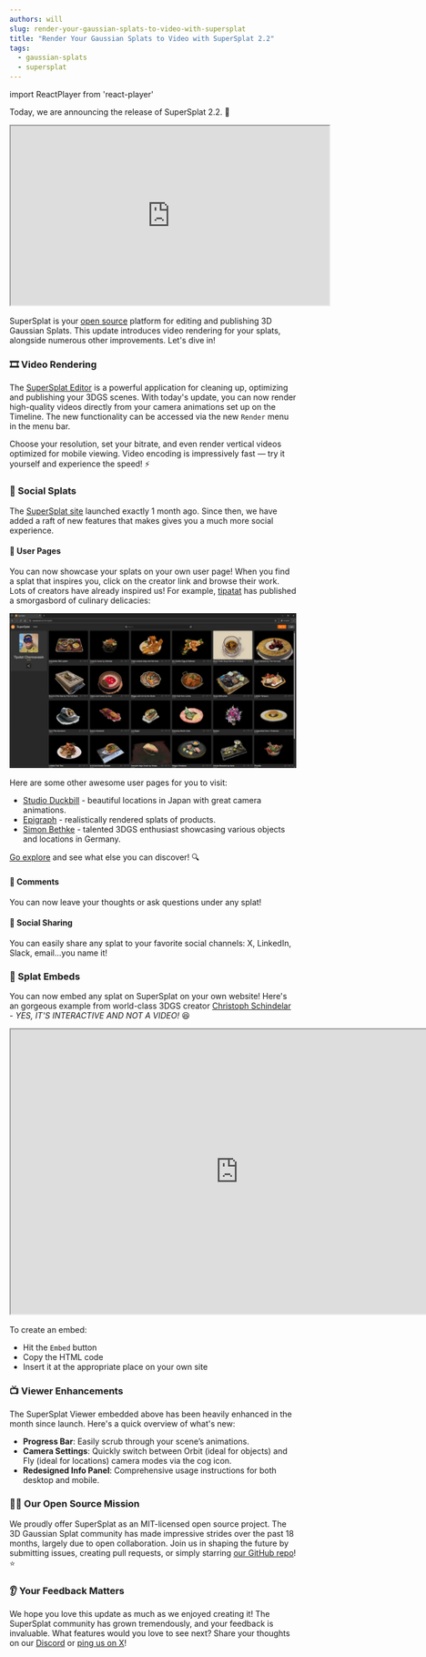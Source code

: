 ```yaml
---
authors: will
slug: render-your-gaussian-splats-to-video-with-supersplat
title: "Render Your Gaussian Splats to Video with SuperSplat 2.2"
tags:
  - gaussian-splats
  - supersplat
---
```


import ReactPlayer from 'react-player'

Today, we are announcing the release of SuperSplat 2.2. 🚀

<div className="iframe-container">
    <iframe loading="lazy" width="560" height="315" src="https://www.youtube.com/embed/wVBwVQ55Pe8" title="YouTube video player" allow="accelerometer; autoplay; clipboard-write; encrypted-media; gyroscope; picture-in-picture" allowfullscreen></iframe>
</div>

SuperSplat is your [open source](https://github.com/playcanvas/supersplat/) platform for editing and publishing 3D Gaussian Splats. This update introduces video rendering for your splats, alongside numerous other improvements. Let's dive in!

<!-- truncate -->

### 🎞️ Video Rendering

The [SuperSplat Editor](https://superspl.at/editor) is a powerful application for cleaning up, optimizing and publishing your 3DGS scenes. With today's update, you can now render high-quality videos directly from your camera animations set up on the Timeline. The new functionality can be accessed via the new `Render` menu in the menu bar.

Choose your resolution, set your bitrate, and even render vertical videos optimized for mobile viewing. Video encoding is impressively fast — try it yourself and experience the speed! ⚡

### 👥 Social Splats

The [SuperSplat site](https://superspl.at/) launched exactly 1 month ago. Since then, we have added a raft of new features that makes gives you a much more social experience.

#### 👥 User Pages

You can now showcase your splats on your own user page! When you find a splat that inspires you, click on the creator link and browse their work. Lots of creators have already inspired us! For example, [tipatat](https://superspl.at/user?id=tipatat) has published a smorgasbord of culinary delicacies:

![SuperSplat User Tipatat](/img/supersplat-user-tipatat.webp)

Here are some other awesome user pages for you to visit:

* [Studio Duckbill](https://superspl.at/user?id=studioduckbill) - beautiful locations in Japan with great camera animations.
* [Epigraph](https://superspl.at/user?id=epigraph) - realistically rendered splats of products.
* [Simon Bethke](https://superspl.at/user?id=simonbethke) - talented 3DGS enthusiast showcasing various objects and locations in Germany.

[Go explore](https://superspl.at/) and see what else you can discover! 🔍

#### 💬 Comments

You can now leave your thoughts or ask questions under any splat!

<ReactPlayer playing={true} muted={true} loop={true} controls url="/img/supersplat-comments.mp4" />

#### 🔄 Social Sharing

You can easily share any splat to your favorite social channels: X, LinkedIn, Slack, email...you name it!

<ReactPlayer playing={true} muted={true} loop={true} controls url="/img/supersplat-sharing.mp4" />

### 🔗 Splat Embeds

You can now embed any splat on SuperSplat on your own website! Here's an gorgeous example from world-class 3DGS creator [Christoph Schindelar](https://superspl.at/user?id=schindelar3d) - _YES, IT'S INTERACTIVE AND NOT A VIDEO!_ 😆

<div className="iframe-container">
    <iframe id="viewer" width="800" height="500" allow="fullscreen; xr-spatial-tracking" src="https://superspl.at/s?id=ed2efe80"></iframe>
</div>

To create an embed:

* Hit the `Embed` button
* Copy the HTML code
* Insert it at the appropriate place on your own site

<ReactPlayer playing={true} muted={true} loop={true} controls url="/img/supersplat-embed.mp4" />

### 📺 Viewer Enhancements

The SuperSplat Viewer embedded above has been heavily enhanced in the month since launch. Here's a quick overview of what's new:

* **Progress Bar**: Easily scrub through your scene’s animations.
* **Camera Settings**: Quickly switch between Orbit (ideal for objects) and Fly (ideal for locations) camera modes via the cog icon.
* **Redesigned Info Panel**: Comprehensive usage instructions for both desktop and mobile.

### 👨‍💻 Our Open Source Mission

We proudly offer SuperSplat as an MIT-licensed open source project. The 3D Gaussian Splat community has made impressive strides over the past 18 months, largely due to open collaboration. Join us in shaping the future by submitting issues, creating pull requests, or simply starring [our GitHub repo](https://github.com/playcanvas/supersplat)! ⭐

### 👂 Your Feedback Matters

We hope you love this update as much as we enjoyed creating it! The SuperSplat community has grown tremendously, and your feedback is invaluable. What features would you love to see next? Share your thoughts on our [Discord](https://discord.com/invite/T3pnhRTTAY) or [ping us on X](https://x.com/playcanvas)!
